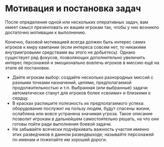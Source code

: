 # Мотивация и постановка задач

После определения одной или нескольких оперативных задач, вам имеет смысл презентовать их вашим игрокам так, чтобы у них возникло достаточно мотивации к выполнению.

Конечно, базовой мотивацией всегда должен быть интерес самих игроков к миру кампании (если интереса совсем нет, то никакими внутриигровыми средствами вы этого не добьетесь). Однако существует ряд фокусов, позволяющих дополнительно увеличить интерес персонажей и эмоционально вовлечь игроков в миссию ещё на этапе её постановки.

- Дайте игрокам выбор: создайте несколько разнородных миссий с разными точками назначений, целями, предполагаемой продолжительностью и т.п. Выбранная (или выбранные) задачи автоматически станут для игроков более «своими» и близкими к сердцу.
- В красках распишите полезность их предполагаемого успеха: оборудование послужит на пользу людям, будут спасены жизни, ослаблена или вовсе устранена значимая угроза. Такое описание позволит игрокам в дальнейшем самостоятельно решать, на что они готовы пойти ради выполнения боевой задачи.
- Не забывайте всячески подчёркивать важность участия именно этих разведчиков в данном разведвыходе; называйте персонажей по именам и пожелайте им хорошей дороги.